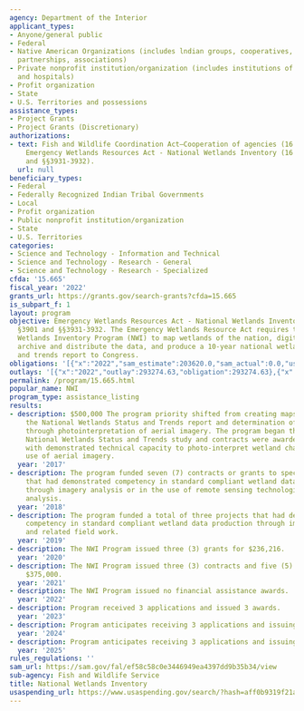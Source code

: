 ```yaml
---
agency: Department of the Interior
applicant_types:
- Anyone/general public
- Federal
- Native American Organizations (includes lndian groups, cooperatives, corporations,
  partnerships, associations)
- Private nonprofit institution/organization (includes institutions of higher education
  and hospitals)
- Profit organization
- State
- U.S. Territories and possessions
assistance_types:
- Project Grants
- Project Grants (Discretionary)
authorizations:
- text: Fish and Wildlife Coordination Act—Cooperation of agencies (16 U.S.C. §661);
    Emergency Wetlands Resources Act - National Wetlands Inventory (16 U.S.C. §3901
    and §§3931-3932).
  url: null
beneficiary_types:
- Federal
- Federally Recognized Indian Tribal Governments
- Local
- Profit organization
- Public nonprofit institution/organization
- State
- U.S. Territories
categories:
- Science and Technology - Information and Technical
- Science and Technology - Research - General
- Science and Technology - Research - Specialized
cfda: '15.665'
fiscal_year: '2022'
grants_url: https://grants.gov/search-grants?cfda=15.665
is_subpart_f: 1
layout: program
objective: Emergency Wetlands Resources Act - National Wetlands Inventory, 16 U.S.C.
  §3901 and §§3931-3932. The Emergency Wetlands Resource Act requires the National
  Wetlands Inventory Program (NWI) to map wetlands of the nation, digitize the maps,
  archive and distribute the data, and produce a 10-year national wetlands status
  and trends report to Congress.
obligations: '[{"x":"2022","sam_estimate":203620.0,"sam_actual":0.0,"usa_spending_actual":298842.76},{"x":"2023","sam_estimate":0.0,"sam_actual":239926.0,"usa_spending_actual":187200.63},{"x":"2024","sam_estimate":200000.0,"sam_actual":0.0,"usa_spending_actual":1017710.0}]'
outlays: '[{"x":"2022","outlay":293274.63,"obligation":293274.63},{"x":"2023","outlay":190640.44,"obligation":539926.0},{"x":"2024","outlay":0.0,"obligation":665710.0}]'
permalink: /program/15.665.html
popular_name: NWI
program_type: assistance_listing
results:
- description: $500,000 The program priority shifted from creating maps to initiating
    the National Wetlands Status and Trends report and determination of wetland change
    through photointerpretation of aerial imagery. The program began the five year
    National Wetlands Status and Trends study and contracts were awarded to companies
    with demonstrated technical capacity to photo-interpret wetland change through
    use of aerial imagery.
  year: '2017'
- description: The program funded seven (7) contracts or grants to specific cooperators
    that had demonstrated competency in standard compliant wetland data production
    through imagery analysis or in the use of remote sensing technologies for wetland
    analysis.
  year: '2018'
- description: The program funded a total of three projects that had demonstrated
    competency in standard compliant wetland data production through imagery analysis
    and related field work.
  year: '2019'
- description: The NWI Program issued three (3) grants for $236,216.
  year: '2020'
- description: The NWI Program issued three (3) contracts and five (5) grants for
    $375,000.
  year: '2021'
- description: The NWI Program issued no financial assistance awards.
  year: '2022'
- description: Program received 3 applications and issued 3 awards.
  year: '2023'
- description: Program anticipates receiving 3 applications and issuing 3 awards.
  year: '2024'
- description: Program anticipates receiving 3 applications and issuing 3 awards.
  year: '2025'
rules_regulations: ''
sam_url: https://sam.gov/fal/ef58c58c0e3446949ea4397dd9b35b34/view
sub-agency: Fish and Wildlife Service
title: National Wetlands Inventory
usaspending_url: https://www.usaspending.gov/search/?hash=aff0b9319f21a60f4b1451c7153ab19f
---
```


